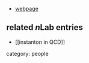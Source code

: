 

* [webpage](http://dau2.physics.sunysb.edu/~shuryak/)

## related $n$Lab entries

* [[instanton in QCD]]

category: people